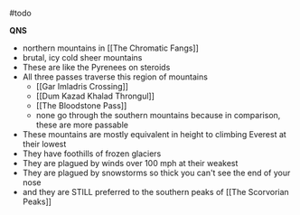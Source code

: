 #todo 

**QNS**
- northern mountains in [[The Chromatic Fangs]]
- brutal, icy cold sheer mountains
- These are like the Pyrenees on steroids 
- All three passes traverse this region of mountains
	- [[Gar Imladris Crossing]]
	- [[Dum Kazad Khalad Throngul]]
	- [[The Bloodstone Pass]]
	- none go through the southern mountains because in comparison, these are more passable 
- These mountains are mostly equivalent in height to climbing Everest at their lowest
- They have foothills of frozen glaciers 
- They are plagued by winds over 100 mph at their weakest
- They are plagued by snowstorms so thick you can't see the end of your nose
- and they are STILL preferred to the southern peaks of [[The Scorvorian Peaks]]